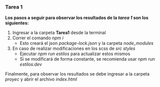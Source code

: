 ### Tarea 1

**Los pasos a seguir para observar los resultados de la *tarea 1* son los siguientes:**

1. Ingresar a la carpeta **Tarea1** desde la terminal
2. Correr el comando *npm i*
    - Esto creará el json *package-lock.json* y la carpeta *node_modules*
3. En caso de realizar modificaciones en los scss de *src styles*
    - Ejecutar *npm run estilos* para actualizar estos mismos
    - Si se modificará de forma constante, se recomienda usar *npm run estilos:dev*

Finalmente, para observar los resultados se debe ingresar a la carpeta *proyec* y abrir el archivo *index.html*




